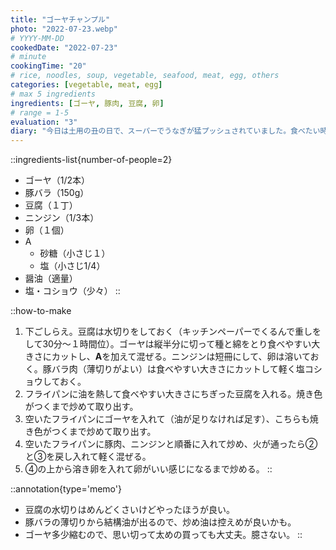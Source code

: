 ```yaml
---
title: "ゴーヤチャンプル"
photo: "2022-07-23.webp"
# YYYY-MM-DD
cookedDate: "2022-07-23"
# minute
cookingTime: "20"
# rice, noodles, soup, vegetable, seafood, meat, egg, others
categories: [vegetable, meat, egg]
# max 5 ingredients
ingredients: [ゴーヤ, 豚肉, 豆腐, 卵]
# range = 1-5
evaluation: "3"
diary: "今日は土用の丑の日で、スーパーでうなぎが猛プッシュされていました。食べたい時に食べたらええやんと思って作ったものが真夏のこれなので、結局自分の意志って何なんだろうなと少し悲しくなりました。素直に生きていきたいものです。"
---
```


::ingredients-list{number-of-people=2}
- ゴーヤ（1/2本）
- 豚バラ（150g）
- 豆腐（１丁）
- ニンジン（1/3本）
- 卵（１個）
- A
  - 砂糖（小さじ１）
  - 塩（小さじ1/4）
- 醤油（適量）
- 塩・コショウ（少々）
::

::how-to-make
1. 下ごしらえ。豆腐は水切りをしておく（キッチンペーパーでくるんで重しをして30分～１時間位）。ゴーヤは縦半分に切って種と綿をとり食べやすい大きさにカットし、**A**を加えて混ぜる。ニンジンは短冊にして、卵は溶いておく。豚バラ肉（薄切りがよい）は食べやすい大きさにカットして軽く塩コショウしておく。
2. フライパンに油を熱して食べやすい大きさにちぎった豆腐を入れる。焼き色がつくまで炒めて取り出す。
3. 空いたフライパンにゴーヤを入れて（油が足りなければ足す）、こちらも焼き色がつくまで炒めて取り出す。
4. 空いたフライパンに豚肉、ニンジンと順番に入れて炒め、火が通ったら②と③を戻し入れて軽く混ぜる。
5. ④の上から溶き卵を入れて卵がいい感じになるまで炒める。
::

::annotation{type='memo'}
- 豆腐の水切りはめんどくさいけどやったほうが良い。
- 豚バラの薄切りから結構油が出るので、炒め油は控えめが良いかも。
- ゴーヤ多少縮むので、思い切って太めの買っても大丈夫。臆さない。
::

